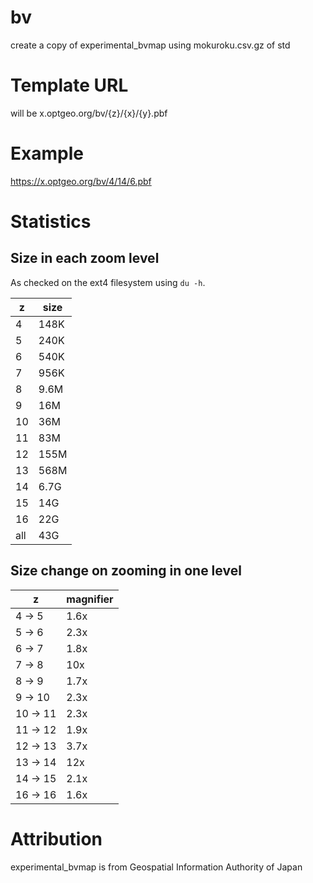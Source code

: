 # bv
create a copy of experimental_bvmap using mokuroku.csv.gz of std

# Template URL
will be x.optgeo.org/bv/{z}/{x}/{y}.pbf

# Example
https://x.optgeo.org/bv/4/14/6.pbf

# Statistics

## Size in each zoom level
As checked on the ext4 filesystem using `du -h`.

| z | size |
| --- | --- |
| 4 | 148K |
| 5 | 240K |
| 6 | 540K |
| 7 | 956K |
| 8 | 9.6M |
| 9 | 16M |
| 10 | 36M |
| 11 | 83M |
| 12 | 155M |
| 13 | 568M |
| 14 | 6.7G |
| 15 | 14G |
| 16 | 22G |
| all | 43G |

## Size change on zooming in one level

| z | magnifier |
| --- | --- |
| 4 -> 5 | 1.6x |
| 5 -> 6 | 2.3x |
| 6 -> 7 | 1.8x |
| 7 -> 8 | 10x |
| 8 -> 9 | 1.7x |
| 9 -> 10 | 2.3x |
| 10 -> 11 | 2.3x |
| 11 -> 12 | 1.9x |
| 12 -> 13 | 3.7x |
| 13 -> 14 | 12x |
| 14 -> 15 | 2.1x |
| 16 -> 16 | 1.6x |

# Attribution
experimental_bvmap is from Geospatial Information Authority of Japan
